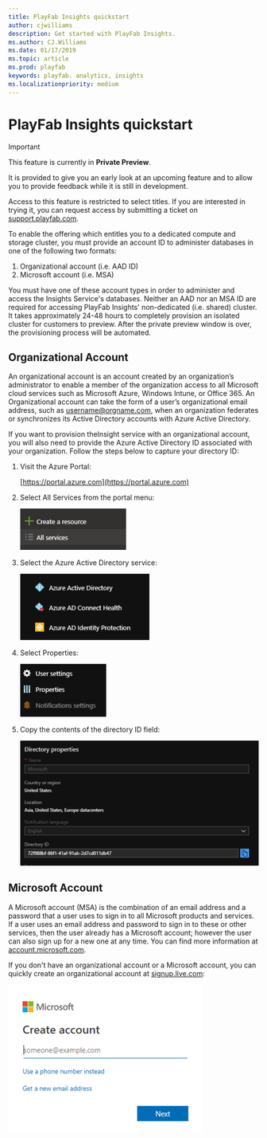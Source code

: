 ```yaml
---
title: PlayFab Insights quickstart
author: cjwilliams
description: Get started with PlayFab Insights. 
ms.author: CJ.Williams
ms.date: 01/17/2019
ms.topic: article
ms.prod: playfab
keywords: playfab. analytics, insights
ms.localizationpriority: medium
---
```


# PlayFab Insights quickstart

> [!IMPORTANT]
> This feature is currently in **Private Preview**.  
>
> It is provided to give you an early look at an upcoming feature and to allow you to provide feedback while it is still in development.  
>
> Access to this feature is restricted to select titles. If you are interested in trying it, you can request access by submitting a ticket on [support.playfab.com](https://support.playfab.com/hc/en-us/requests/new).

To enable the offering which entitles you to a dedicated compute and storage cluster, you must provide an account ID to administer databases in one of the following two formats:

1. Organizational account (i.e. AAD ID)
1. Microsoft account (i.e. MSA)

You must have one of these account types in order to administer and access the Insights Service's databases. Neither an AAD nor an MSA ID are required for accessing PlayFab Insights' non-dedicated (i.e. shared) cluster. It takes approximately 24-48 hours to completely provision an isolated cluster for customers to preview. After the private preview window is over, the provisioning process will be automated.
  
## Organizational Account

An organizational account is an account created by an organization’s administrator to enable a member of the organization access to all Microsoft cloud services such as Microsoft Azure, Windows Intune, or Office 365. An Organizational account can take the form of a user’s organizational email address, such as username@orgname.com, when an organization federates or synchronizes its Active Directory accounts with Azure Active Directory.

If you want to provision theInsight service with an organizational account, you will also need to provide the Azure Active Directory ID associated with your organization. Follow the steps below to capture your directory ID:

1. Visit the Azure Portal:

   [https://portal.azure.com](https://portal.azure.com)

2. Select All Services from the portal menu:

   ![Image of all services menu item](media/quickstart/dw-quickstart-step2.png)

3. Select the Azure Active Directory service:

   ![Image of Azure directory service menu](media/quickstart/dw-quickstart-step3.png)

4. Select Properties:

   ![Image of the properties menu item](media/quickstart/dw-quickstart-step4.png)

5. Copy the contents of the directory ID field:

   ![Image of the directory ID field](media/quickstart/dw-quickstart-step5.png)

## Microsoft Account

A Microsoft account (MSA) is the combination of an email address and a password that a user uses to sign in to all Microsoft products and services. If a user uses an email address and password to sign in to these or other services, then the user already has a Microsoft account; however the user can also sign up for a new one at any time. You can find more information at [account.microsoft.com](https://account.microsoft.com/account).

If you don't have an organizational account or a Microsoft account, you can quickly create an organizational account at [signup.live.com](https://signup.live.com):

![Screenshot of Microsoft account sign up dialog](media/quickstart/dw-quickstart-step6.png)

